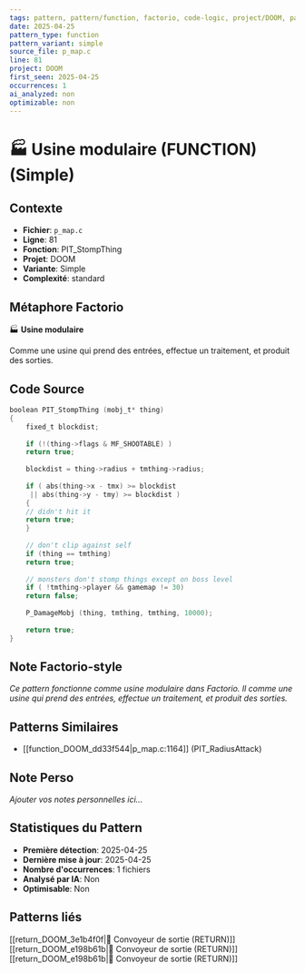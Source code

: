 ```yaml
---
tags: pattern, pattern/function, factorio, code-logic, project/DOOM, pattern/variant/simple
date: 2025-04-25
pattern_type: function
pattern_variant: simple
source_file: p_map.c
line: 81
project: DOOM
first_seen: 2025-04-25
occurrences: 1
ai_analyzed: non
optimizable: non
---
```


# 🏭 Usine modulaire (FUNCTION) (Simple)

## Contexte
- **Fichier**: `p_map.c`
- **Ligne**: 81
- **Fonction**: PIT_StompThing
- **Projet**: DOOM
- **Variante**: Simple
- **Complexité**: standard

## Métaphore Factorio
🏭 **Usine modulaire**

Comme une usine qui prend des entrées, effectue un traitement, et produit des sorties.

## Code Source
```c
boolean PIT_StompThing (mobj_t* thing)
{
    fixed_t	blockdist;
		
    if (!(thing->flags & MF_SHOOTABLE) )
	return true;
		
    blockdist = thing->radius + tmthing->radius;
    
    if ( abs(thing->x - tmx) >= blockdist
	 || abs(thing->y - tmy) >= blockdist )
    {
	// didn't hit it
	return true;
    }
    
    // don't clip against self
    if (thing == tmthing)
	return true;
    
    // monsters don't stomp things except on boss level
    if ( !tmthing->player && gamemap != 30)
	return false;	
		
    P_DamageMobj (thing, tmthing, tmthing, 10000);
	
    return true;
}
```

## Note Factorio-style
*Ce pattern fonctionne comme usine modulaire dans Factorio. Il comme une usine qui prend des entrées, effectue un traitement, et produit des sorties.*

## Patterns Similaires
- [[function_DOOM_dd33f544|p_map.c:1164]] (PIT_RadiusAttack)

## Note Perso
*Ajouter vos notes personnelles ici...*

## Statistiques du Pattern
- **Première détection**: 2025-04-25
- **Dernière mise à jour**: 2025-04-25
- **Nombre d'occurrences**: 1 fichiers
- **Analysé par IA**: Non
- **Optimisable**: Non

## Patterns liés
[[return_DOOM_3e1b4f0f|🚚 Convoyeur de sortie (RETURN)]]
[[return_DOOM_e198b61b|🚚 Convoyeur de sortie (RETURN)]]
[[return_DOOM_e198b61b|🚚 Convoyeur de sortie (RETURN)]]
